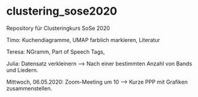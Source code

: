 # clustering_sose2020
Repository für Clusteringkurs SoSe 2020

Timo: Kuchendiagramme, UMAP farblich markieren, Literatur

Teresa: NGramm, Part of Speech Tags,

Julia: Datensatz verkleinern --> Nach einer bestimmten Anzahl von Bands und Liedern. 

Mittwoch, 06.05.2020: Zoom-Meeting um 10 --> Kurze PPP mit Grafiken zusammenstellen. 
